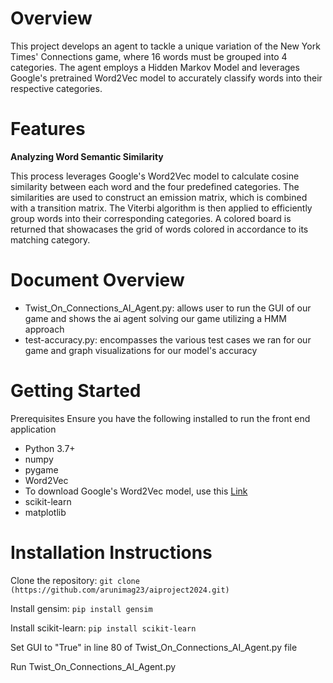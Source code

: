 # Overview
This project develops an agent to tackle a unique variation of the New York Times' Connections game, where 16 words must be grouped into 4 categories. The agent employs a Hidden Markov Model and leverages Google's pretrained Word2Vec model to accurately classify words into their respective categories.

# Features
**Analyzing Word Semantic Similarity**

This process leverages Google's Word2Vec model to calculate cosine similarity between each word and the four predefined categories. The similarities are used to construct an emission matrix, which is combined with a transition matrix. The Viterbi algorithm is then applied to efficiently group words into their corresponding categories. A colored board is returned that showacases the grid of words colored in accordance to its matching category.

# Document Overview
- Twist_On_Connections_AI_Agent.py: allows user to run the GUI of our game and shows the ai agent solving our game utilizing a HMM approach
- test-accuracy.py: encompasses the various test cases we ran for our game and graph visualizations for our model's accuracy

# Getting Started
Prerequisites
Ensure you have the following installed to run the front end application

- Python 3.7+
- numpy
- pygame
- Word2Vec
- To download Google's Word2Vec model, use this [Link](https://drive.google.com/file/d/1ETEzH8X7uM_xXtIEuNLgz9VL7eQEeE_V/view)
- scikit-learn
- matplotlib 

# Installation Instructions 
Clone the repository:
`git clone (https://github.com/arunimag23/aiproject2024.git)`

Install gensim:
`pip install gensim`

Install scikit-learn:
`pip install scikit-learn`

Set GUI to "True" in line 80 of Twist_On_Connections_AI_Agent.py file

Run Twist_On_Connections_AI_Agent.py


